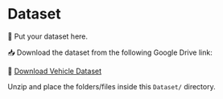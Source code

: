 # Dataset

📁 Put your dataset here.

📥 Download the dataset from the following Google Drive link:

🔗 [Download Vehicle Dataset](https://drive.google.com/drive/folders/1B9xNvNyjuswitflb2A3XYx1fbEyrlJYD?usp=sharing)

Unzip and place the folders/files inside this `Dataset/` directory.
